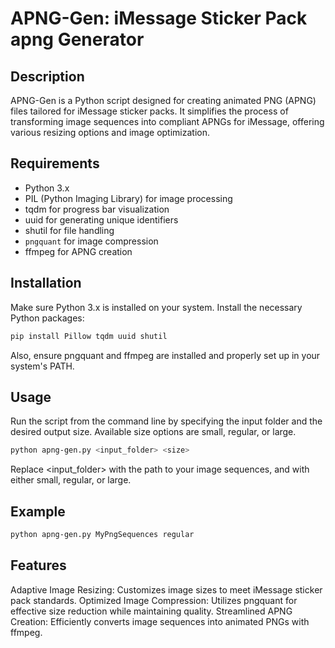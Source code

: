 
# APNG-Gen: iMessage Sticker Pack apng Generator

## Description
APNG-Gen is a Python script designed for creating animated PNG (APNG) files tailored for iMessage sticker packs. It simplifies the process of transforming image sequences into compliant APNGs for iMessage, offering various resizing options and image optimization.

## Requirements
- Python 3.x
- PIL (Python Imaging Library) for image processing
- tqdm for progress bar visualization
- uuid for generating unique identifiers
- shutil for file handling
- `pngquant` for image compression
- ffmpeg for APNG creation

## Installation
Make sure Python 3.x is installed on your system. Install the necessary Python packages:
```bash
pip install Pillow tqdm uuid shutil
```
Also, ensure pngquant and ffmpeg are installed and properly set up in your system's PATH.

## Usage
Run the script from the command line by specifying the input folder and the desired output size. Available size options are small, regular, or large.

```bash
python apng-gen.py <input_folder> <size>
```
Replace <input_folder> with the path to your image sequences, and <size> with either small, regular, or large.

## Example
```bash
python apng-gen.py MyPngSequences regular
```

## Features
Adaptive Image Resizing: Customizes image sizes to meet iMessage sticker pack standards.
Optimized Image Compression: Utilizes pngquant for effective size reduction while maintaining quality.
Streamlined APNG Creation: Efficiently converts image sequences into animated PNGs with ffmpeg.
